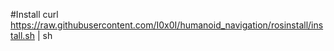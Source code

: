 #Install
curl https://raw.githubusercontent.com/I0x0I/humanoid_navigation/rosinstall/install.sh | sh
